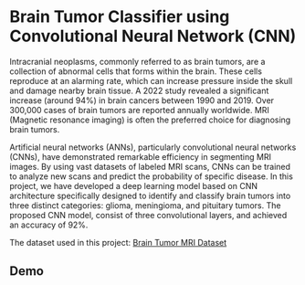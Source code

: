 
# Brain Tumor Classifier using Convolutional Neural Network (CNN)

Intracranial neoplasms, commonly referred to as brain tumors, are a collection of abnormal cells that forms within the brain. These cells reproduce at an alarming rate, which can increase pressure inside the skull and damage nearby brain tissue. A 2022 study revealed a significant increase (around 94%) in brain cancers between 1990 and 2019. Over 300,000 cases of brain tumors are reported annually worldwide. MRI (Magnetic resonance imaging) is often the preferred choice for diagnosing brain tumors. 

Artificial neural networks (ANNs), particularly convolutional neural networks (CNNs), have demonstrated remarkable efficiency in segmenting MRI images. By using vast datasets of labeled MRI scans, CNNs can be trained to analyze new scans and predict the probability of specific disease. In this project, we have developed a deep learning model based on CNN architecture specifically designed to identify and classify brain tumors into three distinct categories: glioma, meningioma, and pituitary tumors. The proposed CNN model, consist of three convolutional layers, and achieved an accuracy of 92%.

The dataset used in this project: [Brain Tumor MRI Dataset](https://www.kaggle.com/datasets/masoudnickparvar/brain-tumor-mri-dataset)


## Demo
